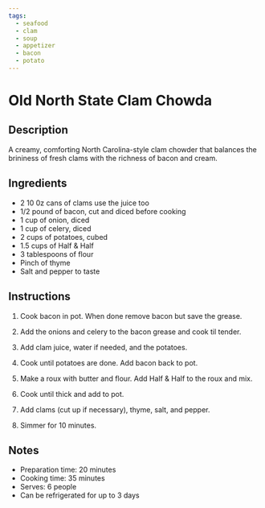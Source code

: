 ```yaml
---
tags:
  - seafood
  - clam
  - soup
  - appetizer
  - bacon
  - potato
---
```


# Old North State Clam Chowda

## Description

A creamy, comforting North Carolina-style clam chowder that balances the brininess of fresh clams with the richness of bacon and cream.

## Ingredients

- 2 10 0z cans of clams use the juice too
- 1/2 pound of bacon, cut and diced before cooking
- 1 cup of onion, diced
- 1 cup of celery, diced
- 2 cups of potatoes, cubed
- 1.5 cups of Half & Half
- 3 tablespoons of flour
- Pinch of thyme
- Salt and pepper to taste

## Instructions

1. Cook bacon in pot. When done remove bacon but save the grease.

2. Add the onions and celery to the bacon grease and cook til tender.

3. Add clam juice, water if needed, and the potatoes.

4. Cook until potatoes are done. Add bacon back to pot.

5. Make a roux with butter and flour. Add Half & Half to the roux and mix.

6. Cook until thick and add to pot.

7. Add clams (cut up if necessary), thyme, salt, and pepper.

8. Simmer for 10 minutes.

## Notes

- Preparation time: 20 minutes
- Cooking time: 35 minutes
- Serves: 6 people
- Can be refrigerated for up to 3 days
